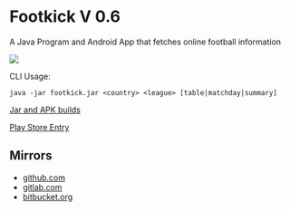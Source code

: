 # Footkick V 0.6

A Java Program and Android App that fetches online football information

![](http://gitlab.namibsun.net/namboy94/footkick/raw/master/footkick-android/playstore/Soccerball.512.png)

CLI Usage:

    java -jar footkick.jar <country> <league> [table|matchday|summary]

[Jar and APK builds](http://gitlab.namibsun.net/namboy94/footkick/wikis/builds)

[Play Store Entry](https://play.google.com/store/apps/details?id=net.namibsun.footkick.android)


## Mirrors

* [github.com](https://github.com/namboy94/footkick)
* [gitlab.com](https://gitlab.com/namboy94/footkick)
* [bitbucket.org](https://bitbucket.org/namboy94/footkick)

